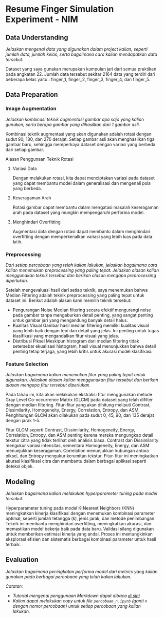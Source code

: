 # Resume Finger Simulation Experiment - NIM


## Data Understanding

_Jelaskan mengenai data yang digunakan dalam project kalian, seperti jumlah data, jumlah kelas, serta bagaimana cara kalian mendapatkan data tersebut._

Dataset yang saya gunakan merupakan kumpulan jari dari semua praktikan pada angkatan 22. Jumlah data tersebut sekitar 2164 data yang terdiri dari beberapa kelas yaitu : finger_1, finger_2, finger_3, finger_4, dan finger_5.

## Data Preparation

### Image Augmentation

_Jelaskan kombinasi teknik augmentasi gambar apa saja yang kalian gunakan, serta berapa gambar yang dihasilkan dari 1 gambar asli._

Kombinasi teknik augmentasi yang akan digunakan adalah rotasi dengan sudut 90, 180, dan 270 derajat. Setiap gambar asli akan menghasilkan tiga gambar baru, sehingga memperkaya dataset dengan variasi yang berbeda dari setiap gambar.

Alasan Penggunaan Teknik Rotasi
1. Variasi Data
   
   Dengan melakukan rotasi, kita dapat menciptakan variasi pada dataset yang dapat membantu model dalam generalisasi dan mengenali pola yang berbeda.
2. Keseragaman Arah
    
   Rotasi gambar dapat membantu dalam mengatasi masalah keseragaman arah pada dataset yang mungkin mempengaruhi performa model.
3. Menghindari Overfitting
   
   Augmentasi data dengan rotasi dapat membantu dalam menghindari overfitting dengan memperkenalkan variasi yang lebih luas pada data latih.

### Preprocessing

_Dari setiap percobaan yang telah kalian lakukan, jelaskan bagaimana cara kalian menemukan preprocessing yang paling tepat. Jelaskan alasan kalian menggunakan teknik tersebut dan berikan alasan mengapa preprocessing diperlukan._

Setelah mengevaluasi hasil dari setiap teknik, saya menemukan bahwa Median Filtering adalah teknik preprocessing yang paling tepat untuk dataset ini. Berikut adalah alasan kami memilih teknik tersebut:
- Pengurangan Noise
  Median filtering secara efektif mengurangi noise pada gambar tanpa mengaburkan detail penting, yang sangat penting untuk gambar jari yang mengandung banyak detail halus.
- Kualitas Visual
  Gambar hasil median filtering memiliki kualitas visual yang lebih baik dengan tepi dan detail yang jelas. Ini penting untuk tugas klasifikasi yang mengandalkan fitur visual yang jelas.
- Distribusi Piksel
  Meskipun histogram dari median filtering tidak setersebar ekualisasi histogram, hasil visual menunjukkan bahwa detail penting tetap terjaga, yang lebih kritis untuk akurasi model klasifikasi.

### Feature Selection

_Jelaskan bagaimana kalian menemukan fitur yang paling tepat untuk digunakan. Jelaskan alasan kalian menggunakan fitur tersebut dan berikan alasan mengapa fitur tersebut diperlukan._

Pada tahap ini, kita akan melakukan ekstraksi fitur menggunakan metode Gray Level Co-occurrence Matrix (GLCM) pada dataset yang telah difilter dengan median filtering. Fitur-fitur yang akan dihitung meliputi Contrast, Dissimilarity, Homogeneity, Energy, Correlation, Entropy, dan ASM. Penghitungan GLCM akan dilakukan pada sudut 0, 45, 90, dan 135 derajat dengan jarak 1-5.

Fitur GLCM seperti Contrast, Dissimilarity, Homogeneity, Energy, Correlation, Entropy, dan ASM penting karena mereka mengungkap detail tekstur citra yang tidak terlihat oleh analisis biasa. Contrast dan Dissimilarity mengukur variasi intensitas, sementara Homogeneity, Energy, dan ASM menunjukkan keseragaman. Correlation menunjukkan hubungan antara piksel, dan Entropy mengukur kerumitan tekstur. Fitur-fitur ini meningkatkan akurasi klasifikasi citra dan membantu dalam berbagai aplikasi seperti deteksi objek.


## Modeling

_Jelaskan bagaimana kalian melakukan hyperparameter tuning pada model tersebut._

Hyperparameter tuning pada model K-Nearest Neighbors (KNN) meningkatkan kinerja klasifikasi dengan menemukan kombinasi parameter optimal, seperti jumlah tetangga (k), jenis jarak, dan metode penimbangan. Teknik ini membantu menghindari overfitting, meningkatkan akurasi, dan memastikan model bekerja baik pada data baru. Validasi silang digunakan untuk memberikan estimasi kinerja yang andal. Proses ini memungkinkan eksplorasi efisien dan sistematis berbagai kombinasi parameter untuk hasil terbaik.

## Evaluation
 
_Jelaskan bagaimana peningkatan performa model dari metrics yang kalian gunakan pada berbagai percobaan yang telah kalian lakukan._



_Catatan:_

- _Tutorial mengenai penggunaan Markdown dapat dibaca [di sini](https://guides.github.com/features/mastering-markdown/)_
- _Kalian dapat melakukan copy untuk file `percobaan_n.ipynb` (ganti `n` dengan nomor percobaan) untuk setiap percobaan yang kalian lakukan._